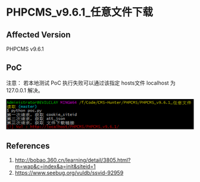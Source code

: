 # PHPCMS_v9.6.1_任意文件下载

## Affected Version

PHPCMS v9.6.1

## PoC

注意： 若本地测试 PoC 执行失败可以通过该指定 hosts文件 localhost 为 127.0.0.1 解决。

![poc.png](poc.png)

## References

1. http://bobao.360.cn/learning/detail/3805.html?m=wap&c=index&a=init&siteid=1
2. https://www.seebug.org/vuldb/ssvid-92959